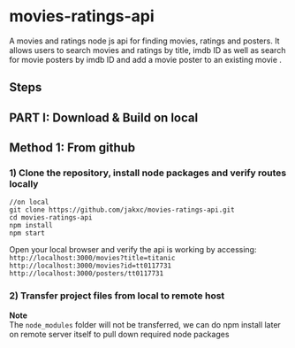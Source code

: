 # movies-ratings-api  
A movies and ratings node js api for finding movies, ratings and posters. It allows users to search movies and ratings by title, imdb ID as well as search for movie posters by imdb ID and add a movie poster to an existing movie .     

## Steps

## PART I: Download & Build on local

## Method 1: From github
### 1) Clone the repository, install node packages  and verify routes locally

``` 
//on local
git clone https://github.com/jakxc/movies-ratings-api.git
cd movies-ratings-api
npm install
npm start
```

Open your local browser and verify the api is working by accessing:     
`http://localhost:3000/movies?title=titanic`   
`http://localhost:3000/movies?id=tt0117731`   
`http://localhost:3000/posters/tt0117731`   


### 2) Transfer project files from local to remote host

**Note**  
The `node_modules` folder will not be transferred, we can do npm install later on remote server itself to pull down required node packages

